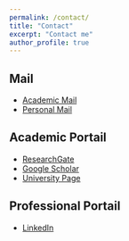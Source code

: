```yaml
---
permalink: /contact/
title: "Contact"
excerpt: "Contact me"
author_profile: true
---
```

Mail
------
* [Academic Mail](mailto:julien.gamerro@epfl.ch)
* [Personal Mail](mailto:julien.gamerro@gmail.com)

Academic Portail
------
* [ResearchGate](https://www.researchgate.net/profile/Julien_Gamerro)
* [Google Scholar](https://scholar.google.com/citations?user=OdyQHEEAAAAJ&hl=en)
* [University Page](https://people.epfl.ch/julien.gamerro?lang=en)

Professional Portail
------
* [LinkedIn](https://www.linkedin.com/in/juliengamerro/?locale=en_US)
